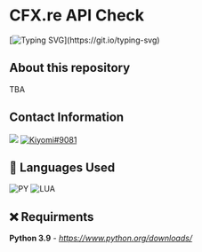 # CFX.re API Check
[![Typing SVG](https://readme-typing-svg.herokuapp.com?font=Inconsolata&duration=3000&color=D404F7&vCenter=true&height=25&lines=Have+questions%3F;Feel+free+to+DM+me+on+Discord!)](https://git.io/typing-svg)
## About this repository
 TBA



## Contact Information 
<a href="mailto:chevybot123@gmail.com"><img src="https://img.shields.io/badge/Gmail-D14836?style=for-the-badge&logo=gmail&logoColor=white"></a>
<a href="https://discordapp.com/users/359794704847601674"><img src="https://img.shields.io/badge/Discord-7289DA?style=for-the-badge&logo=discord&logoColor=white" alt="Kiyomi#9081" ></a>


## 🔨 Languages Used
![PY](https://img.shields.io/badge/Python-black?style=flat-square&logo=python)
![LUA](https://custom-icon-badges.herokuapp.com/badge/Lua-black.svg?logo=lua&logoColor=blue)



## ❌ Requirments
**Python 3.9** - *https://www.python.org/downloads/*

